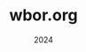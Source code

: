 ---
layout: project
type: project
draft: false
image: img/wbor/polar_headphones.png
title: "wbor.org"
date: 2024
published: true
labels:
  - HTML/CSS/JavaScript
  - Icecast
  - Docker
  - API
  - Azuracast
  - G Cloud
  - Twilio

summary: "Ground-up redesign of website for Bowdoin's student college radio station."
projecturl: https://wbor.org
---